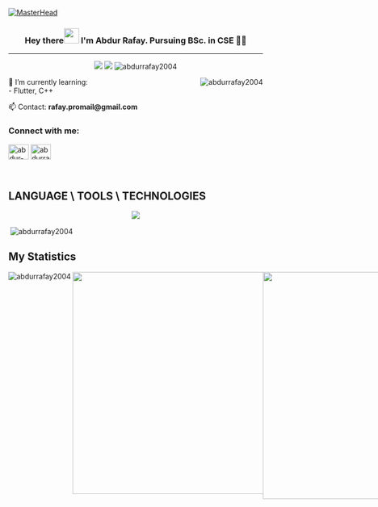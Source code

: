 [![MasterHead](https://firebasestorage.googleapis.com/v0/b/flexi-coding.appspot.com/o/dempgi7-520f8d5f-63d4-4453-8822-dbc149ae27f8.gif?alt=media&token=91c0c7b2-93c3-4029-b011-1a8703c5730d)](https://rishavchanda.io)
### <div align="center">Hey there<img src="https://github.com/abdoachhoubi/abdoachhoubi/blob/main/gifs/Hi.gif" width="30">  I'm Abdur Rafay. Pursuing BSc. in CSE 👨‍💻</div>  
<hr>

<p align="center">
  <a href="Your LinkedIn profile link"><img src="https://img.shields.io/badge/-LinkedIn-blue?style=flat&logo=Linkedin&logoColor=white"></a>
  <a href="Your portfolio or blog link"><img src="https://img.shields.io/badge/-Portfolio-blueviolet"></a>
  <!--a href="Your Twitter profile link"><img src="https://img.shields.io/badge/-Twitter-1da1f2?style=flat&logo=twitter&logoColor=white"></a-->
  <img src="https://komarev.com/ghpvc/?username=abdurrafay2004&label=Profile%20views&color=0e75b6&style=flat" alt="abdurrafay2004" />
</p>


<p><img align="right" src="https://github-readme-stats.vercel.app/api/top-langs?username=abdurrafay2004&show_icons=true&locale=en&layout=compact&theme=dracula&hide_border=true" alt="abdurrafay2004" /></p>


<p style="text-align: left;">
 🌱 I’m currently learning: 
  <br>  - Flutter, C++
</p>

<p style="text-align: left;">
  <!--💬 Ask me about [Your Expertise or Interests]<br> -->
  📫 Contact: 
 <b>rafay.promail@gmail.com</b>
</p>


<h3 align="left">Connect with me:</h3>
<p align="left">
<a href="https://linkedin.com/in/abdur-rafay2004" target="blank"><img align="center" src="https://raw.githubusercontent.com/rahuldkjain/github-profile-readme-generator/master/src/images/icons/Social/linked-in-alt.svg" alt="abdur-rafay2004" height="30" width="40" /></a>
<a href="https://fb.com/abdurrafay2004" target="blank"><img align="center" src="https://raw.githubusercontent.com/rahuldkjain/github-profile-readme-generator/master/src/images/icons/Social/facebook.svg" alt="abdurrafay2004" height="30" width="40" /></a>
</p>


<div align="center">
  <div style="max-width: 800px; text-align: left; margin: 0 auto;">

<br>


## LANGUAGE \ TOOLS \ TECHNOLOGIES
<p align="center">
  <a href="https://github.com/AbdurRafay2004#---language--tools--technologies---">
    <img src="https://skillicons.dev/icons?i=vscode,github,git,androidstudio,c,cpp,dart,flutter,ai,discord,ps,pr,unreal&perline=6" />
  </a>
</p>


<p>&nbsp;<img align="center" src="https://github-readme-stats.vercel.app/api?username=abdurrafay2004&show_icons=true&locale=en&theme=dracula&hide_border=true" alt="abdurrafay2004" /></p>

## My Statistics
<p><img align="left" src="https://github-readme-stats.vercel.app/api/top-langs?username=abdurrafay2004&show_icons=true&locale=en&theme=dracula&hide_border=true" alt="abdurrafay2004" /></p>

<div style="display: flex; justify-content: space-between;">
  <img src="https://github-readme-stats.vercel.app/api?username=abdurrafay2004&show_icons=true&theme=dracula&hide_border=true" width="440" height="auto" />
  <img src="https://github-readme-streak-stats.herokuapp.com/?user=abdurrafay2004&theme=dracula&hide_border=true" width="450" height="auto" />
</div>



